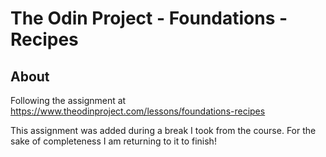 # The Odin Project - Foundations - Recipes

## About

Following the assignment at https://www.theodinproject.com/lessons/foundations-recipes

This assignment was added during a break I took from the course. For the sake of completeness I am returning to it to finish!